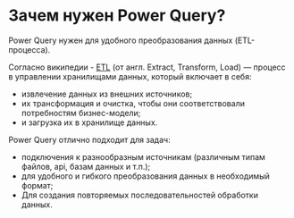 

Зачем нужен Power Query?
========================

Power Query нужен для удобного преобразования данных (ETL-процесса).

Согласно википедии - [ETL](https://ru.wikipedia.org/wiki/ETL) (от англ.
Extract, Transform, Load) — процесс в управлении хранилищами данных,
который включает в себя:

-   извлечение данных из внешних источников;
-   их трансформация и очистка, чтобы они соответствовали потребностям
    бизнес-модели;
-   и загрузка их в хранилище данных.

Power Query отлично подходит для задач:

-   подключения к разнообразным источникам (различным типам файлов, api,
    базам данных и т.п.);
-   для удобного и гибкого преобразования данных в необходимый формат;
-   Для создания повторяемых последовательностей обработки данных.


